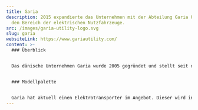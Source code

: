 ```yaml
---
title: Garia
description: 2015 expandierte das Unternehmen mit der Abteilung Garia Utility in
  den Bereich der elektrischen Nutzfahrzeuge.
src: /images/garia-utility-logo.svg
slug: garia
websiteLink: https://www.gariautility.com/
content: >-
  ### Überblick 


  Das dänische Unternehmen Garia wurde 2005 gegründet und stellt seit dem vor allem luxuriöse Golf-Carts her. 2015 expandierte das Unternehmen mit der Abteilung Garia Utility in den Bereich der elektrischen Nutzfahrzeuge. Alle Fahrzeuge von Garia seien zudem so gebaut, dass sie im Werk überholt und für ein zweites Leben recycelt werden können. 40-60 % des Stroms der Produktionsstätte stammen laut Hersteller aus nachhaltigen Ressourcen wie Wind- und Wasserkraft.


  ### Modellpalette 


  Garia hat aktuell einen Elektrotransporter im Angebot. Dieser wird in drei Ausführungen verkauft: Als Utility Park, Utility City und Utility Urban wobei hier die Unterschiede besonders bei der Höchstgeschwindigkeit von 30 Km/h beim Modell Park, 45 Km/h bei der City-Version und 55 Km/h bei der Version Urban liegen. Ebenso variiert die Nutzlast je nach Aufbautyp und Modell.
---
```

